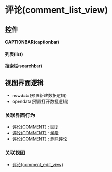 # 评论(comment_list_view)  <!-- {docsify-ignore-all} -->



## 控件
#### CAPTIONBAR(captionbar)
#### 列表(list)
#### 搜索栏(searchbar)

## 视图界面逻辑
  * newdata(预置新建数据逻辑)
  * opendata(预置打开数据逻辑)


### 关联界面行为
  * [评论(COMMENT)](module/Base/comment) : [回复](module/Base/comment#界面行为)
  * [评论(COMMENT)](module/Base/comment) : [编辑](module/Base/comment#界面行为)
  * [评论(COMMENT)](module/Base/comment) : [删除评论](module/Base/comment#界面行为)

### 关联视图
  * [评论(comment_edit_view)](app/view/comment_edit_view)

<script>
 const { createApp } = Vue
  createApp({
    data() {
      return {

      }
    }
  }).use(ElementPlus).mount('#app')
</script>